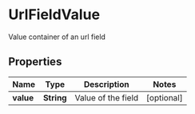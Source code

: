 

# UrlFieldValue

Value container of an url field

## Properties

Name | Type | Description | Notes
------------ | ------------- | ------------- | -------------
**value** | **String** | Value of the field |  [optional]



